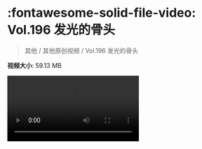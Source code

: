 # :fontawesome-solid-file-video: Vol.196 发光的骨头

> 其他 / 其他原创视频 / Vol.196 发光的骨头

**视频大小**: 59.13 MB

<div class="video"><video src="https://file.hsyhx.top/archive/混乱博物馆/Vol/196.mp4" controls preload>🤔 您的浏览器不支持 video 标签</ video></div>